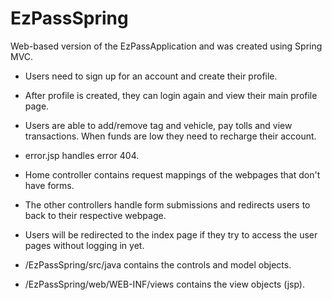 # EzPassSpring
Web-based version of the EzPassApplication and was created using Spring MVC.

- Users need to sign up for an account and create their profile.
- After profile is created, they can login again and view their main profile page. 
- Users are able to add/remove tag and vehicle, pay tolls and view transactions. When funds are low they need to recharge their account.

- error.jsp handles error 404.
- Home controller contains request mappings of the webpages that don't have forms.
- The other controllers handle form submissions and redirects users to back to their respective webpage. 
- Users will be redirected to the index page if they try to access the user pages without logging in yet. 

- /EzPassSpring/src/java contains the controls and model objects.
- /EzPassSpring/web/WEB-INF/views contains the view objects (jsp).
